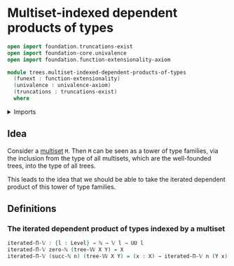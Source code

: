 # Multiset-indexed dependent products of types

```agda
open import foundation.truncations-exist
open import foundation-core.univalence
open import foundation.function-extensionality-axiom

module trees.multiset-indexed-dependent-products-of-types
  (funext : function-extensionality)
  (univalence : univalence-axiom)
  (truncations : truncations-exist)
  where
```

<details><summary>Imports</summary>

```agda
open import elementary-number-theory.natural-numbers

open import foundation.universe-levels

open import trees.multisets funext univalence truncations
open import trees.w-types funext univalence truncations
```

</details>

## Idea

Consider a [multiset](trees.multisets.md) `M`. Then `M` can be seen as a tower
of type families, via the inclusion from the type of all multisets, which are
the well-founded trees, into the type of all trees.

This leads to the idea that we should be able to take the iterated dependent
product of this tower of type families.

## Definitions

### The iterated dependent product of types indexed by a multiset

```agda
iterated-Π-𝕍 : {l : Level} → ℕ → 𝕍 l → UU l
iterated-Π-𝕍 zero-ℕ (tree-𝕎 X Y) = X
iterated-Π-𝕍 (succ-ℕ n) (tree-𝕎 X Y) = (x : X) → iterated-Π-𝕍 n (Y x)
```
